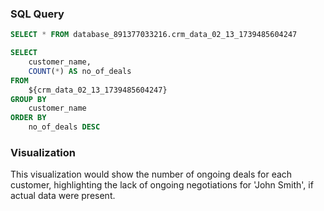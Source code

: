 ### **SQL Query**
```sql crm_data_02_13_1739485604247
SELECT * FROM database_891377033216.crm_data_02_13_1739485604247
```

```sql no_deals
SELECT 
    customer_name, 
    COUNT(*) AS no_of_deals
FROM 
    ${crm_data_02_13_1739485604247}
GROUP BY 
    customer_name
ORDER BY 
    no_of_deals DESC
```

### **Visualization**
<BarChart
    data={no_deals}
    x=customer_name
    y=no_of_deals
    type=grouped
    labels=true
    title="Number of Ongoing Deals by Customer"
    height=400
/>

This visualization would show the number of ongoing deals for each customer, highlighting the lack of ongoing negotiations for 'John Smith', if actual data were present.
